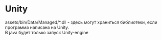 # Unity

assets/bin/Data/Managed/\*.dll - здесь могут храниться библиотеки, если программа написана на Unity.   
В java будет только запуск Unity-engine



